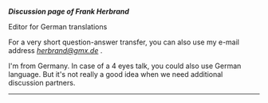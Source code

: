 ***Discussion page of Frank Herbrand***

Editor for German translations

For a very short question-answer transfer, you can also use my e-mail
address *herbrand@gmx.de* .

I'm from Germany. In case of a 4 eyes talk, you could also use German
language. But it's not really a good idea when we need additional
discussion partners.

------------------------------------------------------------------------